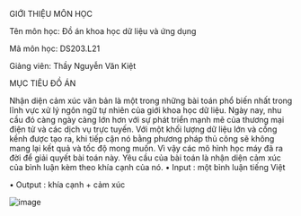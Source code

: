 GIỚI THIỆU MÔN HỌC

Tên môn học: Đồ án khoa học dữ liệu và ứng dụng

Mã môn học: DS203.L21

Giảng viên: Thầy Nguyễn Văn Kiệt

MỤC TIÊU ĐỒ ÁN

Nhận diện cảm xúc văn bản là một trong những bài toán phổ biến nhất trong lĩnh vực xử lý ngôn ngữ tự nhiên của giới khoa học dữ liệu. Ngày nay, nhu cầu đó càng ngày càng lớn hơn với sự phát triển mạnh mẽ của thương mại điện tử và các dịch vụ trực tuyến. Với một khối lượng dữ liệu lớn và cồng kềnh được tạo ra, khi tiếp cận nó bằng phương pháp thủ công sẽ không mang lại kết quả và tốc độ mong muốn. Vì vậy các mô hình học máy đã ra đời để giải quyết bài toán này. Yêu cầu của bài toán là nhận diện cảm xúc của bình luận kèm theo khía cạnh của nó.
• Input : một bình luận tiếng Việt

• Output : khía cạnh + cảm xúc

![image](https://github.com/phongacy2705/SentimentAnalysis/assets/142887546/47f94840-a9f8-4ffd-9c44-57caa1870233)
